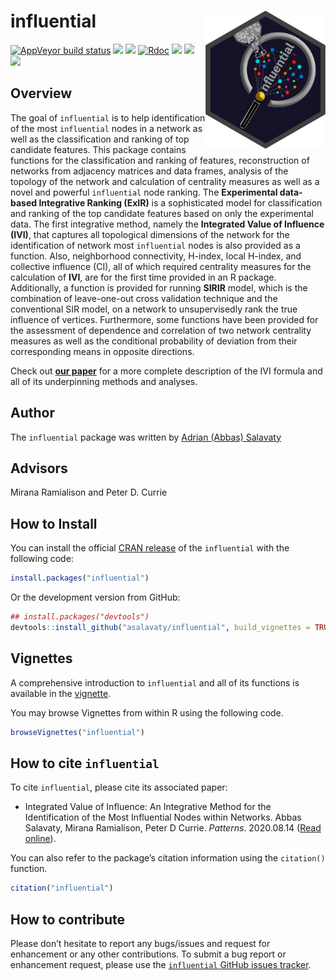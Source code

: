 
<!-- README.md is generated from README.Rmd. Please edit that file -->

# influential <a href='https://github.com/asalavaty/influential'><img src='man/figures/Symbol.png' align="right" height="221" /></a>

<!-- badges: start -->

[![AppVeyor build
status](https://ci.appveyor.com/api/projects/status/github/asalavaty/influential?branch=master&svg=true)](https://ci.appveyor.com/project/asalavaty/influential)
[![](https://www.r-pkg.org/badges/version/influential?color=blue)](https://cran.r-project.org/package=influential)
[![](http://cranlogs.r-pkg.org/badges/grand-total/influential?color=green)](https://cran.r-project.org/package=influential)
[![Rdoc](http://www.rdocumentation.org/badges/version/influential)](http://www.rdocumentation.org/packages/influential)
[![](https://img.shields.io/badge/Integrated%20Value%20of%20Influence-IVI-blue.svg)](https://doi.org/10.1016/j.patter.2020.100052)
[![](https://img.shields.io/badge/SIR--based%20Influence%20Ranking-SIRIR-green.svg)](https://doi.org/10.1016/j.patter.2020.100052)
[![](https://img.shields.io/badge/Experimental%20data--based%20Integrative%20Ranking-ExIR-blue.svg)](https://github.com/asalavaty/influential)
<!-- badges: end -->

## Overview

The goal of `influential` is to help identification of the most
`influential` nodes in a network as well as the classification and
ranking of top candidate features. This package contains functions for
the classification and ranking of features, reconstruction of networks
from adjacency matrices and data frames, analysis of the topology of the
network and calculation of centrality measures as well as a novel and
powerful `influential` node ranking. The **Experimental data-based
Integrative Ranking (ExIR)** is a sophisticated model for classification
and ranking of the top candidate features based on only the experimental
data. The first integrative method, namely the **Integrated Value of
Influence (IVI)**, that captures all topological dimensions of the
network for the identification of network most `influential` nodes is
also provided as a function. Also, neighborhood connectivity, H-index,
local H-index, and collective influence (CI), all of which required
centrality measures for the calculation of **IVI**, are for the first
time provided in an R package. Additionally, a function is provided for
running **SIRIR** model, which is the combination of leave-one-out cross
validation technique and the conventional SIR model, on a network to
unsupervisedly rank the true influence of vertices. Furthermore, some
functions have been provided for the assessment of dependence and
correlation of two network centrality measures as well as the
conditional probability of deviation from their corresponding means in
opposite directions.

Check out [**our paper**](https://doi.org/10.1016/j.patter.2020.100052)
for a more complete description of the IVI formula and all of its
underpinning methods and analyses.

## Author

The `influential` package was written by [Adrian (Abbas)
Salavaty](https://www.AbbasSalavaty.com)

## Advisors

Mirana Ramialison and Peter D. Currie

## How to Install

You can install the official [CRAN
release](https://cran.r-project.org/package=influential) of the
`influential` with the following code:

``` r
install.packages("influential")
```

Or the development version from GitHub:

``` r
## install.packages("devtools")
devtools::install_github("asalavaty/influential", build_vignettes = TRUE)
```

## Vignettes

A comprehensive introduction to `influential` and all of its functions
is available in the
[vignette](https://cran.r-project.org/web/packages/influential/vignettes/Vignettes.html).

You may browse Vignettes from within R using the following code.

``` r
browseVignettes("influential")
```

## How to cite `influential`

To cite `influential`, please cite its associated paper:

  - Integrated Value of Influence: An Integrative Method for the
    Identification of the Most Influential Nodes within Networks. Abbas
    Salavaty, Mirana Ramialison, Peter D Currie. *Patterns*. 2020.08.14
    ([Read online](https://doi.org/10.1016/j.patter.2020.100052)).

You can also refer to the package’s citation information using the
`citation()` function.

``` r
citation("influential")
```

## How to contribute

Please don’t hesitate to report any bugs/issues and request for
enhancement or any other contributions. To submit a bug report or
enhancement request, please use the [`influential` GitHub issues
tracker](https://github.com/asalavaty/influential/issues).
